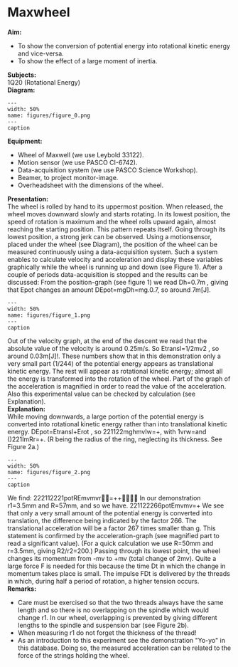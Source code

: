 # Maxwheel 
    
<b> Aim: </b>  
 
 *  To show the conversion of potential energy into rotational kinetic energy and vice-versa. 
 *  To show the effect of a large moment of inertia.
   
<b> Subjects: </b>  
 1Q20 (Rotational Energy)   
<b> Diagram: </b>  
   
```{figure} figures/figure_0.png  
---  
width: 50%  
name: figures/figure_0.png  
---  
caption  
``` 
      
<b> Equipment: </b>  
 
 *  Wheel of Maxwell (we use Leybold 33122). 
 *  Motion sensor (we use PASCO CI-6742). 
 *  Data-acquisition system (we use PASCO Science Workshop). 
 *  Beamer, to project monitor-image. 
 *  Overheadsheet with the dimensions of the wheel.
     
<b> Presentation: </b>  
 The wheel is rolled by hand to its uppermost position. When released, the wheel moves downward slowly and starts rotating. In its lowest position, the speed of rotation is maximum and the wheel rolls upward again, almost reaching the starting position. This pattern repeats itself. Going through its lowest position, a strong jerk can be observed.  Using a motionsensor, placed under the wheel (see Diagram), the position of the wheel can be measured continuously using a data-acquisition system. Such a system enables to calculate velocity and acceleration and display these variables graphically while the wheel is running up and down (see Figure 1). After a couple of periods data-acquisition is stopped and the results can be discussed: From the position-graph (see figure 1) we read Dh=0.7m , giving that Epot changes an amount DEpot=mgDh=mg.0.7, so around 7m[J].      
```{figure} figures/figure_1.png  
---  
width: 50%  
name: figures/figure_1.png  
---  
caption  
``` 
 Out of the velocity graph, at the end of the descent we read that the absolute value of the velocity is around 0.25m/s. So Etransl=1/2mv2 , so around 0.03m[J]!. These numbers show that in this demonstration only a very small part (1/244) of the potential energy appears as translational kinetic energy. The rest will appear as rotational kinetic energy; almost all the energy is transformed into the rotation of the wheel.  Part of the graph of the acceleration is magnified in order to read the value of the acceleration. Also this experimental value can be checked by calculation (see Explanation).    
<b> Explanation: </b>  
 While moving downwards, a large portion of the potential energy is converted into rotational kinetic energy rather than into translational kinetic energy. DEpot=Etransl+Erot , so 221122mghmvIw=+, with 1vrw=and ()221ImRr=+.  (R being the radius of the ring, neglecting its thickness. See Figure 2a.)    
```{figure} figures/figure_2.png  
---  
width: 50%  
name: figures/figure_2.png  
---  
caption  
``` 
 We find: 222112221potREmvmvr=++ In our demonstration r1=3.5mm and R=57mm, and so we have. 221122266potEmvmv=+ We see that only a very small amount of the potential energy is converted into translation, the difference being indicated by the factor 266. The translational acceleration will be a factor 267 times smaller than g. This statement is confirmed by the acceleration-graph (see magnified part to read a significant value). (For a quick calculation we use R=50mm and r=3.5mm, giving R2/r2=200.)  Passing through its lowest point, the wheel changes its momentum from -mv to +mv (total change of 2mv). Quite a large force F is needed for this because the time Dt in which the change in momentum takes place is small. The impulse FDt is delivered by the threads in which, during half a period of rotation, a higher tension occurs.    
<b> Remarks: </b>  
 
 *  Care must be exercised so that the two threads always have the same length and so there is no overlapping on the spindle which would change r1. In our wheel, overlapping is prevented by giving different lengths to the spindle and suspension bar (see Figure 2b). 
 *  When measuring r1 do not forget the thickness of the thread! 
 *  As an introduction to this experiment see the demonstration "Yo-yo" in this database. Doing so, the measured acceleration can be related to the force of the strings holding the wheel.
 